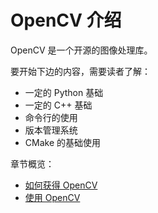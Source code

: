 # OpenCV 介绍

OpenCV 是一个开源的图像处理库。

要开始下边的内容，需要读者了解：

- 一定的 Python 基础
- 一定的 C++ 基础
- 命令行的使用
- 版本管理系统
- CMake 的基础使用

章节概览：

- [如何获得 OpenCV](./get-opencv.md)
- [使用 OpenCV](./use-opencv.md)

